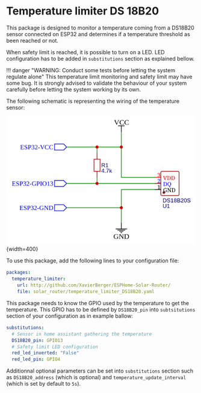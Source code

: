 # Temperature limiter DS 18B20

This package is designed to monitor a temperature coming from a DS18B20 sensor connected on ESP32 and determines if a temperature threshold as been reached or not.

When safety limit is reached, it is possible to turn on a LED. LED configuration has to be added in `substitutions` section as explained bellow.

!!! danger "WARNING: Conduct some tests before letting the system regulate alone"
    This temperature limit monitoring and safety limit may have some bug. It is strongly advised to validate the behaviour of your system carefully before letting the system working by its own.

The following schematic is representing the wiring of the temperature sensor:

![DS18B20](images/DS18B20_wiring.png){width=400}

To use this package, add the following lines to your configuration file:

```yaml linenums="1"
packages:
  temperature_limiter:
    url: http://github.com/XavierBerger/ESPHome-Solar-Router/
    file: solar_router/temperature_limiter_DS18B20.yaml
```

This package needs to know the GPIO used by the temperature to get the temperature. This GPIO has to be defined by `DS18B20_pin` into `subtsitutions` section of your configuration as in example ballow:

```yaml linenums="1"
substitutions:
  # Sensor in home assistant gathering the temperature
  DS18B20_pin: GPIO13
  # Safety limit LED configuration
  red_led_inverted: "False"
  red_led_pin: GPIO4

```

Additionnal optional parameters can be set into `substitutions` section such as `DS18B20_address` (which is optional) and `temperature_update_interval` (which is set by default to `5s`).